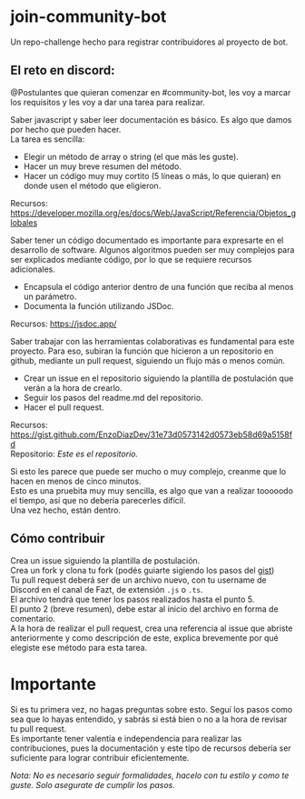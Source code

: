 # join-community-bot
Un repo-challenge hecho para registrar contribuidores al proyecto de bot.

## El reto en discord:
@Postulantes que quieran comenzar en #community-bot, les voy a marcar los requisitos y les voy a dar una tarea para realizar.

Saber javascript y saber leer documentación es básico. Es algo que damos por hecho que pueden hacer. <br>
La tarea es sencilla:<br>
 * Elegir un método de array o string (el que más les guste).
 * Hacer un muy breve resumen del método.
 * Hacer un código muy muy cortito (5 líneas o más, lo que quieran) en donde usen el método que eligieron.<br>

Recursos: https://developer.mozilla.org/es/docs/Web/JavaScript/Referencia/Objetos_globales <br>

Saber tener un código  documentado es importante para expresarte en el desarrollo de software. Algunos algoritmos pueden ser muy complejos para ser explicados mediante código, por lo que se requiere recursos adicionales. <br>
 * Encapsula el código anterior dentro de una función que reciba al menos un parámetro.
 * Documenta la función utilizando JSDoc. <br>

Recursos: https://jsdoc.app/ <br>

Saber trabajar con las herramientas colaborativas es fundamental para este proyecto. Para eso, subiran la función que hicieron a un repositorio en github, mediante un pull request, siguiendo un flujo más o menos común.<br>
 * Crear un issue en el repositorio siguiendo la plantilla de postulación que verán a la hora de crearlo.
 * Seguir los pasos del readme.md del repositorio.
 * Hacer el pull request. <br>

Recursos: https://gist.github.com/EnzoDiazDev/31e73d0573142d0573eb58d69a5158fd<br>
Repositorio: *Este es el repositorio.*<br>

Si esto les parece que puede ser mucho o muy complejo, creanme que lo hacen en menos de cinco minutos.<br>
Esto es una pruebita muy muy sencilla, es algo que van a realizar tooooodo el tiempo, así que no debería parecerles difícil. <br>
Una vez hecho, están dentro.<br>

## Cómo contribuir
Crea un issue siguiendo la plantilla de postulación. <br>
Crea un fork y clona tu fork (podés guiarte sigiendo los pasos del [gist](https://gist.github.com/EnzoDiazDev/31e73d0573142d0573eb58d69a5158fd))<br>
Tu pull request deberá ser de un archivo nuevo, con tu username de Discord en el canal de Fazt, de extensión `.js` o `.ts`. <br>
El archivo tendrá que tener los pasos realizados hasta el punto 5.<br>
El punto 2 (breve resumen), debe estar al inicio del archivo en forma de comentario. <br>
A la hora de realizar el pull request, crea una referencia al issue que abriste anteriormente y como descripción de este, explica brevemente por qué elegiste ese método para esta tarea.

# Importante
Si es tu primera vez, no hagas preguntas sobre esto. Seguí los pasos como sea que lo hayas entendido, y sabrás si está bien o no a la hora de revisar tu pull request. <br>
Es importante tener valentía e independencia para realizar las contribuciones, pues la documentación y este tipo de recursos debería ser suficiente para lograr contribuir eficientemente.

*Nota: No es necesario seguir formalidades, hacelo con tu estilo y como te guste. Solo asegurate de cumplir los pasos.*
